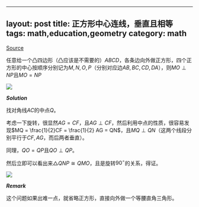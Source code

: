---
layout: post
title: 正方形中心连线，垂直且相等
tags: math,education,geometry
category: math
---- 

[Source](https://www.bilibili.com/video/BV1GKZ2YBEWp/?spm_id_from=333.337.search-card.all.click&vd_source=2c3b1cf87d67c244536d57d4d5b68285)

任意给一个凸四边形（凸应该是不需要的）$ABCD$，各条边向外做正方形，四个正方形的中心按顺序分别记为$M,N,O,P$（分别对应边$AB, BC, CD, DA$），则$MO \perp NP$且$MO = NP$

![](https://crsando.github.io/images/2025-04-23/A001.png)

***Solution***

找对角线$AC$的中点$Q$。

考虑一下旋转，很显然$AG = CF$，且$AG \perp CF$，然后利用中点的性质，很容易发现$MQ = \frac{1}{2}CF = \frac{1}{2} AG = QN$，且$MQ \perp QN$（这两个线段分别平行于$CF, AG$，而后两者垂直）。

同理，$QO =QP$且$QO \perp QP$。

然后立即可以看出来$\triangle QNP \cong QMO$，且是旋转$90^\circ$的关系，得证。

![](https://crsando.github.io/images/2025-04-23/A001-Ans.png)

***Remark***

这个问题如果出难一点，就省略正方形，直接向外做一个等腰直角三角形。